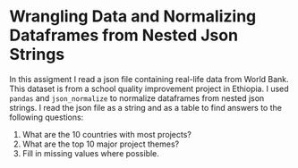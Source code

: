 # Wrangling Data and Normalizing Dataframes from Nested Json Strings

In this assigment I read a json file containing real-life data from World Bank. This dataset is from a school quality improvement project in Ethiopia. I used ```pandas``` and ```json_normalize``` to normalize dataframes from nested json strings. I read the json file as a string and as a table to find answers to the following questions:

1. What are the 10 countries with most projects?
2. What are the top 10 major project themes?
3. Fill in missing values where possible. 
